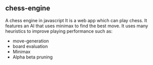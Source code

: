 ## chess-engine
  A chess engine in javascript
 It is a web app which can play chess. It features an AI that uses minimax to find the best move. It uses many heuristics to improve playing performance such as:

* move-generation
* board evaluation
* Minimax
* Alpha beta pruning
 
